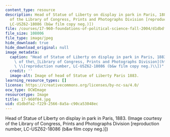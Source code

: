 ```yaml
---
content_type: resource
description: Head of Statue of Liberty on display in park in Paris, 1883. (Image courtesy
  of the Library of Congress, Prints and Photographs Division [reproduction number,
  LC-USZ62-18086 (b&w film copy neg.)])
file: /courses/17-960-foundations-of-political-science-fall-2004/d1dbdfa2f22925668a5ac90ca53048ec_17-960f04.jpg
file_size: 108006
file_type: image/jpeg
hide_download: true
hide_download_original: null
image_metadata:
  caption: "Head of Statue of Liberty on display in park in Paris, 1883. (Image courtesy\
    \ of the\_[Library of Congress, Prints and Photographs Division](http://www.loc.gov/rr/print)\
    \ \\[reproduction number, LC-USZ62-18086 (b&w film copy neg.)\\])"
  credit: ''
  image-alt: Image of head of Statue of Liberty Paris 1883.
learning_resource_types: []
license: https://creativecommons.org/licenses/by-nc-sa/4.0/
ocw_type: OCWImage
resourcetype: Image
title: 17-960f04.jpg
uid: d1dbdfa2-f229-2566-8a5a-c90ca53048ec
---
```

Head of Statue of Liberty on display in park in Paris, 1883. (Image courtesy of the Library of Congress, Prints and Photographs Division [reproduction number, LC-USZ62-18086 (b&w film copy neg.)])